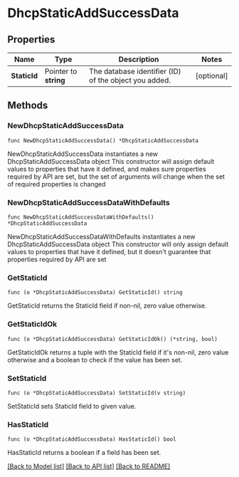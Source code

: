 # DhcpStaticAddSuccessData

## Properties

Name | Type | Description | Notes
------------ | ------------- | ------------- | -------------
**StaticId** | Pointer to **string** | The database identifier (ID) of the object you added. | [optional] 

## Methods

### NewDhcpStaticAddSuccessData

`func NewDhcpStaticAddSuccessData() *DhcpStaticAddSuccessData`

NewDhcpStaticAddSuccessData instantiates a new DhcpStaticAddSuccessData object
This constructor will assign default values to properties that have it defined,
and makes sure properties required by API are set, but the set of arguments
will change when the set of required properties is changed

### NewDhcpStaticAddSuccessDataWithDefaults

`func NewDhcpStaticAddSuccessDataWithDefaults() *DhcpStaticAddSuccessData`

NewDhcpStaticAddSuccessDataWithDefaults instantiates a new DhcpStaticAddSuccessData object
This constructor will only assign default values to properties that have it defined,
but it doesn't guarantee that properties required by API are set

### GetStaticId

`func (o *DhcpStaticAddSuccessData) GetStaticId() string`

GetStaticId returns the StaticId field if non-nil, zero value otherwise.

### GetStaticIdOk

`func (o *DhcpStaticAddSuccessData) GetStaticIdOk() (*string, bool)`

GetStaticIdOk returns a tuple with the StaticId field if it's non-nil, zero value otherwise
and a boolean to check if the value has been set.

### SetStaticId

`func (o *DhcpStaticAddSuccessData) SetStaticId(v string)`

SetStaticId sets StaticId field to given value.

### HasStaticId

`func (o *DhcpStaticAddSuccessData) HasStaticId() bool`

HasStaticId returns a boolean if a field has been set.


[[Back to Model list]](../README.md#documentation-for-models) [[Back to API list]](../README.md#documentation-for-api-endpoints) [[Back to README]](../README.md)



